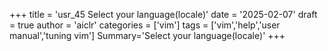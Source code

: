 +++
title = 'usr_45 Select your language(locale)'
date = '2025-02-07'
draft = true
author = 'aiclr'
categories = ['vim']
tags = ['vim','help','user manual','tuning vim']
Summary='Select your language(locale)'
+++